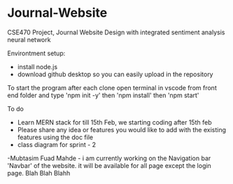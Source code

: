 # Journal-Website
CSE470 Project, Journal Website Design with integrated sentiment analysis neural network

Environtment setup:
- install node.js
- download github desktop so you can easily upload in the repository

To start the program after each clone
open terminal in vscode from front end folder and type 'npm init -y' then 'npm install' then 'npm start'

To do
- Learn MERN stack for till 15th Feb, we starting coding after 15th feb
- Please share any idea or features you would like to add with the existing features using the doc file
- class diagram for sprint - 2

-Mubtasim Fuad Mahde - i am currently working on the Navigation bar 'Navbar' of the website. it will be available for all page except the login page. 
Blah Blah Blahh
